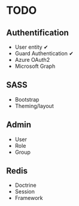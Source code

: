 # TODO
## Authentification
- User entity ✔
- Guard Authentication ✔
- Azure OAuth2
- Microsoft Graph

## SASS
- Bootstrap
- Theming/layout

## Admin
- User
- Role
- Group

## Redis
- Doctrine
- Session
- Framework